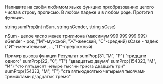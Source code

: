 Напишите на своём любимом языке функцию преобразованию целого числа в строку прописью. В любом падеже и в любом роде. Прототип функции:

string sumProp(int nSum, string sGender, string sCase)

nSum - целое число менее триллиона (максимум 999 999 999 999)
sGender - род ("М"-мужской, "Ж"-женский, "С"-средний)
sCase - падеж ("И"-именительный, …, "П"-предложный)

Пример вызова функции	Результат
sumProp(31, "М", "Р")	"тридцати одного"
sumProp(22, "С", "Т")	"двадцатью двумя"
sumProp(154323, "М", "И")	"сто пятьдесят четыре тысячи триста двадцать три"
sumProp(154323, "М", "Т")	"ста пятьюдесятью четырьмя тысячами тремястами двадцатью тремя"
